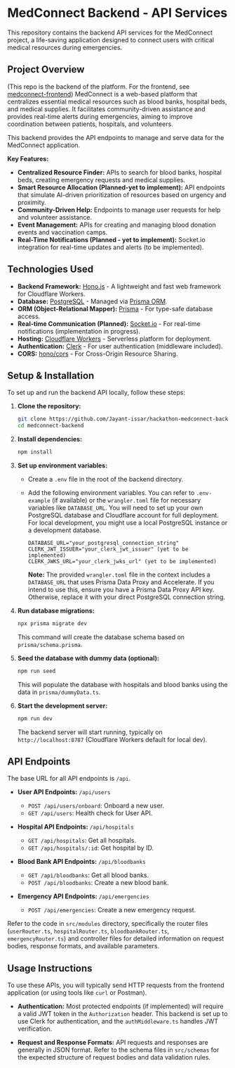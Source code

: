 # MedConnect Backend - API Services

This repository contains the backend API services for the MedConnect project, a life-saving application designed to connect users with critical medical resources during emergencies.

## Project Overview

(This repo is the backend of the platform. For the frontend, see [medconnect-frontend](https://github.com/Jayant-issar/hackathon-medConnect))
MedConnect is a web-based platform that centralizes essential medical resources such as blood banks, hospital beds, and medical supplies. It facilitates community-driven assistance and provides real-time alerts during emergencies, aiming to improve coordination between patients, hospitals, and volunteers.

This backend provides the API endpoints to manage and serve data for the MedConnect application.

**Key Features:**

*   **Centralized Resource Finder:** APIs to search for blood banks, hospital beds, creating emergency requests and medical supplies.
*   **Smart Resource Allocation (Planned-yet to implement):**  API endpoints that simulate AI-driven prioritization of resources based on urgency and proximity. 
*   **Community-Driven Help:** Endpoints to manage user requests for help and volunteer assistance.
*   **Event Management:** APIs for creating and managing blood donation events and vaccination camps.
*   **Real-Time Notifications (Planned - yet to implement):**  Socket.io integration for real-time updates and alerts (to be implemented).

## Technologies Used

*   **Backend Framework:** [Hono.js](https://hono.dev/) - A lightweight and fast web framework for Cloudflare Workers.
*   **Database:** [PostgreSQL](https://www.postgresql.org/) - Managed via [Prisma ORM](https://www.prisma.io/).
*   **ORM (Object-Relational Mapper):** [Prisma](https://www.prisma.io/) - For type-safe database access.
*   **Real-time Communication (Planned):** [Socket.io](https://socket.io/) - For real-time notifications (implementation in progress).
*   **Hosting:** [Cloudflare Workers](https://workers.cloudflare.com/) - Serverless platform for deployment.
*   **Authentication:** [Clerk](https://clerk.com/) - For user authentication (middleware included).
*   **CORS:** [hono/cors](https://hono.dev/middleware/cors) - For Cross-Origin Resource Sharing.

## Setup & Installation

To set up and run the backend API locally, follow these steps:

1.  **Clone the repository:**

    ```bash
    git clone https://github.com/Jayant-issar/hackathon-medconnect-backend.git
    cd medconnect-backend
    ```

2.  **Install dependencies:**

    ```bash
    npm install
    ```

3.  **Set up environment variables:**

    *   Create a `.env` file in the root of the backend directory.
    *   Add the following environment variables. You can refer to `.env-example` (if available) or the `wrangler.toml` file for necessary variables like `DATABASE_URL`. You will need to set up your own PostgreSQL database and Cloudflare account for full deployment. For local development, you might use a local PostgreSQL instance or a development database.

        ```env
        DATABASE_URL="your_postgresql_connection_string"
        CLERK_JWT_ISSUER="your_clerk_jwt_issuer" (yet to be implemented)
        CLERK_JWKS_URL="your_clerk_jwks_url" (yet to be implemented)
        ```
        **Note:**  The provided `wrangler.toml` file in the context includes a `DATABASE_URL` that uses Prisma Data Proxy and Accelerate. If you intend to use this, ensure you have a Prisma Data Proxy API key. Otherwise, replace it with your direct PostgreSQL connection string.

4.  **Run database migrations:**

    ```bash
    npx prisma migrate dev
    ```
    This command will create the database schema based on `prisma/schema.prisma`.

5.  **Seed the database with dummy data (optional):**

    ```bash
    npm run seed
    ```
    This will populate the database with hospitals and blood banks using the data in `prisma/dummyData.ts`.

6.  **Start the development server:**

    ```bash
    npm run dev
    ```
    The backend server will start running, typically on `http://localhost:8787` (Cloudflare Workers default for local dev).

## API Endpoints

The base URL for all API endpoints is `/api`.

*   **User API Endpoints:** `/api/users`
    *   `POST /api/users/onboard`: Onboard a new user.
    *   `GET /api/users`: Health check for User API.

*   **Hospital API Endpoints:** `/api/hospitals`
    *   `GET /api/hospitals`: Get all hospitals.
    *   `GET /api/hospitals/:id`: Get hospital by ID.

*   **Blood Bank API Endpoints:** `/api/bloodbanks`
    *   `GET /api/bloodbanks`: Get all blood banks.
    *   `POST /api/bloodbanks`: Create a new blood bank.

*   **Emergency API Endpoints:** `/api/emergencies`
    *   `POST /api/emergencies`: Create a new emergency request.

Refer to the code in `src/modules` directory, specifically the router files (`userRouter.ts`, `hospitalRouter.ts`, `bloodbankRouter.ts`, `emergencyRouter.ts`) and controller files for detailed information on request bodies, response formats, and available parameters.

## Usage Instructions

To use these APIs, you will typically send HTTP requests from the frontend application (or using tools like `curl` or Postman).

*   **Authentication:** Most protected endpoints (if implemented) will require a valid JWT token in the `Authorization` header. This backend is set up to use Clerk for authentication, and the `authMiddleware.ts` handles JWT verification.

*   **Request and Response Formats:** API requests and responses are generally in JSON format. Refer to the schema files in `src/schemas` for the expected structure of request bodies and data validation rules.


